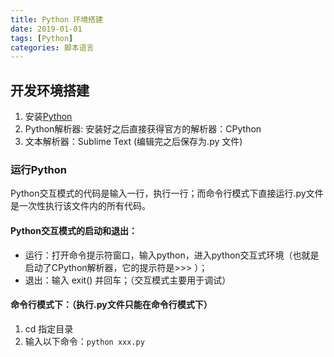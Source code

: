 ```yaml
---
title: Python 环境搭建
date: 2019-01-01
tags: [Python]
categories: 脚本语言
---
```


## 开发环境搭建
1. 安装[Python](https://www.python.org)
2. Python解析器: 安装好之后直接获得官方的解析器：CPython
3. 文本解析器：Sublime Text (编辑完之后保存为.py 文件)


### 运行Python
Python交互模式的代码是输入一行，执行一行；而命令行模式下直接运行.py文件是一次性执行该文件内的所有代码。

#### Python交互模式的启动和退出：
- 运行：打开命令提示符窗口，输入python，进入python交互式环境（也就是启动了CPython解析器，它的提示符是>>> ）；
- 退出：输入 exit() 并回车；（交互模式主要用于调试）

#### 命令行模式下：（执行.py文件只能在命令行模式下）
1. cd 指定目录
2. 输入以下命令：`python xxx.py`